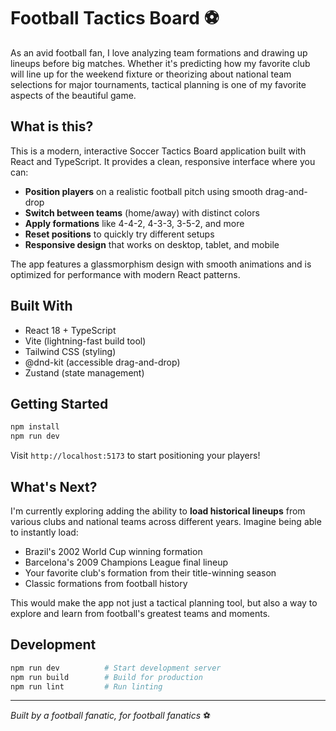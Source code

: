 # Football Tactics Board ⚽

As an avid football fan, I love analyzing team formations and drawing up lineups before big matches. Whether it's predicting how my favorite club will line up for the weekend fixture or theorizing about national team selections for major tournaments, tactical planning is one of my favorite aspects of the beautiful game.

## What is this?

This is a modern, interactive Soccer Tactics Board application built with React and TypeScript. It provides a clean, responsive interface where you can:

- **Position players** on a realistic football pitch using smooth drag-and-drop
- **Switch between teams** (home/away) with distinct colors
- **Apply formations** like 4-4-2, 4-3-3, 3-5-2, and more
- **Reset positions** to quickly try different setups
- **Responsive design** that works on desktop, tablet, and mobile

The app features a glassmorphism design with smooth animations and is optimized for performance with modern React patterns.

## Built With

- React 18 + TypeScript
- Vite (lightning-fast build tool)
- Tailwind CSS (styling)
- @dnd-kit (accessible drag-and-drop)
- Zustand (state management)

## Getting Started

```bash
npm install
npm run dev
```

Visit `http://localhost:5173` to start positioning your players!

## What's Next?

I'm currently exploring adding the ability to **load historical lineups** from various clubs and national teams across different years. Imagine being able to instantly load:

- Brazil's 2002 World Cup winning formation
- Barcelona's 2009 Champions League final lineup
- Your favorite club's formation from their title-winning season
- Classic formations from football history

This would make the app not just a tactical planning tool, but also a way to explore and learn from football's greatest teams and moments.

## Development

```bash
npm run dev          # Start development server
npm run build        # Build for production  
npm run lint         # Run linting
```

---

*Built by a football fanatic, for football fanatics* ⚽
